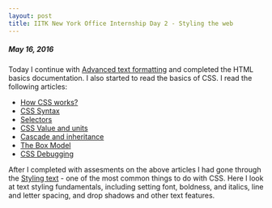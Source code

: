 ```yaml
---
layout: post
title: IITK New York Office Internship Day 2 - Styling the web 
---
```

##### *May 16, 2016*

Today I continue with [Advanced text formatting](https://developer.mozilla.org/en-US/Learn/HTML/Introduction_to_HTML/Advanced_text_formatting) and completed the HTML basics documentation. I also started to read the basics of CSS. I read the following articles:  
* [How CSS works?](https://developer.mozilla.org/en-US/Learn/CSS/Introduction_to_CSS/How_CSS_works)
* [CSS Syntax](https://developer.mozilla.org/en-US/Learn/CSS/Introduction_to_CSS/Syntax)
* [Selectors](https://developer.mozilla.org/en-US/Learn/CSS/Introduction_to_CSS/Selectors)
* [CSS Value and units](https://developer.mozilla.org/en-US/Learn/CSS/Introduction_to_CSS/Values_and_units)
* [Cascade and inheritance](https://developer.mozilla.org/en-US/Learn/CSS/Introduction_to_CSS/Cascade_and_inheritance)
* [The Box Model](https://developer.mozilla.org/en-US/Learn/CSS/Introduction_to_CSS/Box_model)
* [CSS Debugging](https://developer.mozilla.org/en-US/Learn/CSS/Introduction_to_CSS/Debugging_CSS)

After I completed with assesments on the above articles I had gone through the  [Styling text](https://developer.mozilla.org/en-US/Learn/CSS/Styling_text) - one of the most common things to do with CSS. Here I look at text styling fundamentals, including setting font, boldness, and italics, line and letter spacing, and drop shadows and other text features.
